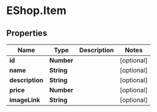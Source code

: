 # EShop.Item

## Properties

Name | Type | Description | Notes
------------ | ------------- | ------------- | -------------
**id** | **Number** |  | [optional] 
**name** | **String** |  | [optional] 
**description** | **String** |  | [optional] 
**price** | **Number** |  | [optional] 
**imageLink** | **String** |  | [optional] 


